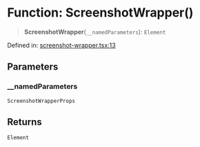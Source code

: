 # Function: ScreenshotWrapper()

> **ScreenshotWrapper**(`__namedParameters`): `Element`

Defined in: [screenshot-wrapper.tsx:13](https://github.com/GeoDaCenter/openassistant/blob/fd29806c870b11792765637bc0dc6fbb46bd3016/packages/ui/src/components/screenshot-wrapper.tsx#L13)

## Parameters

### \_\_namedParameters

`ScreenshotWrapperProps`

## Returns

`Element`
